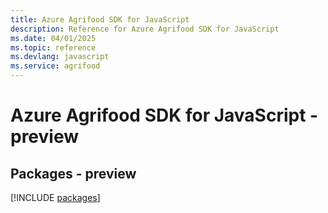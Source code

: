 ```yaml
---
title: Azure Agrifood SDK for JavaScript
description: Reference for Azure Agrifood SDK for JavaScript
ms.date: 04/01/2025
ms.topic: reference
ms.devlang: javascript
ms.service: agrifood
---
```

# Azure Agrifood SDK for JavaScript - preview
## Packages - preview
[!INCLUDE [packages](agrifood-index.md)]